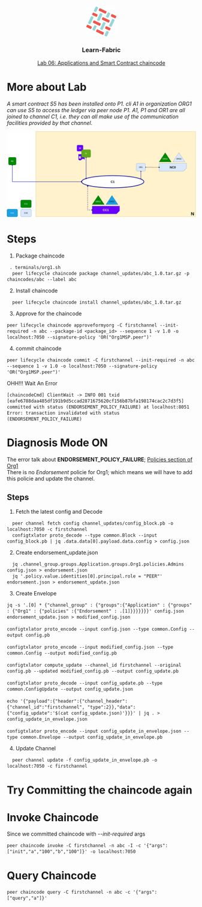 <br />
<p align="center">
  <a>
    <img src="../img/fabric_logo.png" alt="Logo" width="80" height="80">
  </a>

  <h3 align="center">Learn-Fabric</h3>

  <a href="https://hyperledger-fabric.readthedocs.io/en/latest/network/network.html#applications-and-smart-contract-chaincode">
  <p align="center">
  Lab 06: Applications and Smart Contract chaincode
  </a>
</p>

# More about Lab
*A smart contract S5 has been installed onto P1. cli A1 in organization ORG1 can use S5 to access the ledger via peer node P1. A1, P1 and OR1 are all joined to channel C1, i.e. they can all make use of the communication facilities provided by that channel.*
<p align="left">
  <a>
    <img src="../img/lab06.png" alt="Lab 06: Applications and Smart Contract chaincode">
  </a>
</p>

# Steps
1. Package chaincode
```
 . terminals/org1.sh 
  peer lifecycle chaincode package channel_updates/abc_1.0.tar.gz -p chaincodes/abc --label abc
```
2. Install chaincode
```
  peer lifecycle chaincode install channel_updates/abc_1.0.tar.gz
```
3. Approve for the chaincode
```
peer lifecycle chaincode approveformyorg -C firstchannel --init-required -n abc --package-id <package_id> --sequence 1 -v 1.0 -o localhost:7050 --signature-policy 'OR("Org1MSP.peer")'
```
4. commit chaincode
```
peer lifecycle chaincode commit -C firstchannel --init-required -n abc --sequence 1 -v 1.0 -o localhost:7050 --signature-policy 'OR("Org1MSP.peer")'
```
OHH!!! Wait An Error
```
[chaincodeCmd] ClientWait -> INFO 001 txid [eafe6788daa485df191b9d5ccad2871675620cf156b87bfa198174cac2c7d3f5] committed with status (ENDORSEMENT_POLICY_FAILURE) at localhost:8051
Error: transaction invalidated with status (ENDORSEMENT_POLICY_FAILURE)
```

# Diagnosis Mode ON
The error talk about **ENDORSEMENT_POLICY_FAILURE**; [Policies section of Org1](https://github.com/Zzocker/fabric-labs/blob/b6148213ca694ea7fffd19d4e84cfec5b67467fb/configtx.yaml#L20)<br>
There is no *Endorsement* policie for Org1; which means we will have to add this policie and update the channel.
## Steps
1. Fetch the latest config and Decode
```
  peer channel fetch config channel_updates/config_block.pb -o localhost:7050 -c firstchannel
  configtxlator proto_decode --type common.Block --input config_block.pb | jq .data.data[0].payload.data.config > config.json
```
2. Create endorsement_update.json
```
  jq .channel_group.groups.Application.groups.Org1.policies.Admins config.json > endorsement.json
  jq '.policy.value.identities[0].principal.role = "PEER"' endorsement.json > endorsement_update.json
```
3. Create Envelope
```
jq -s '.[0] * {"channel_group" : {"groups":{"Application" : {"groups" : {"Org1" : {"policies" :{"Endorsement" : .[1]}}}}}}}' config.json endorsement_update.json > modified_config.json

configtxlator proto_encode --input config.json --type common.Config --output config.pb

configtxlator proto_encode --input modified_config.json --type common.Config --output modified_config.pb

configtxlator compute_update --channel_id firstchannel --original config.pb --updated modified_config.pb --output config_update.pb

configtxlator proto_decode --input config_update.pb --type common.ConfigUpdate --output config_update.json

echo '{"payload":{"header":{"channel_header":{"channel_id":"firstchannel", "type":2}},"data":{"config_update":'$(cat config_update.json)'}}}' | jq . > config_update_in_envelope.json

configtxlator proto_encode --input config_update_in_envelope.json --type common.Envelope --output config_update_in_envelope.pb
```
4. Update Channel
```
  peer channel update -f config_update_in_envelope.pb -o localhost:7050 -c firstchannel
```
# Try Committing the chaincode again
# Invoke Chaincode
Since we committed chaincode with *--init-required* args
```
peer chaincode invoke -C firstchannel -n abc -I -c '{"args":["init","a","100","b","100"]}' -o localhost:7050
```
# Query Chaincode
```
peer chaincode query -C firstchannel -n abc -c '{"args":["query","a"]}'
```